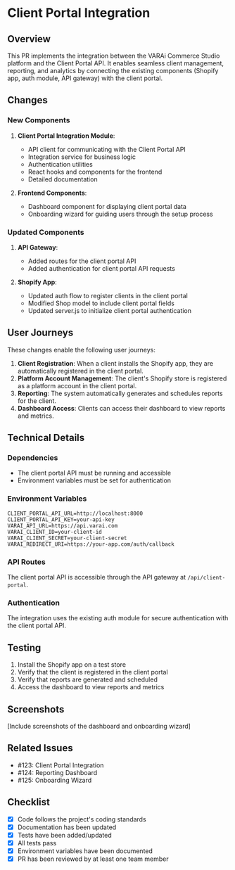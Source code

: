 # Client Portal Integration

## Overview

This PR implements the integration between the VARAi Commerce Studio platform and the Client Portal API. It enables seamless client management, reporting, and analytics by connecting the existing components (Shopify app, auth module, API gateway) with the client portal.

## Changes

### New Components

1. **Client Portal Integration Module**:
   - API client for communicating with the Client Portal API
   - Integration service for business logic
   - Authentication utilities
   - React hooks and components for the frontend
   - Detailed documentation

2. **Frontend Components**:
   - Dashboard component for displaying client portal data
   - Onboarding wizard for guiding users through the setup process

### Updated Components

1. **API Gateway**:
   - Added routes for the client portal API
   - Added authentication for client portal API requests

2. **Shopify App**:
   - Updated auth flow to register clients in the client portal
   - Modified Shop model to include client portal fields
   - Updated server.js to initialize client portal authentication

## User Journeys

These changes enable the following user journeys:

1. **Client Registration**: When a client installs the Shopify app, they are automatically registered in the client portal.
2. **Platform Account Management**: The client's Shopify store is registered as a platform account in the client portal.
3. **Reporting**: The system automatically generates and schedules reports for the client.
4. **Dashboard Access**: Clients can access their dashboard to view reports and metrics.

## Technical Details

### Dependencies

- The client portal API must be running and accessible
- Environment variables must be set for authentication

### Environment Variables

```
CLIENT_PORTAL_API_URL=http://localhost:8000
CLIENT_PORTAL_API_KEY=your-api-key
VARAI_API_URL=https://api.varai.com
VARAI_CLIENT_ID=your-client-id
VARAI_CLIENT_SECRET=your-client-secret
VARAI_REDIRECT_URI=https://your-app.com/auth/callback
```

### API Routes

The client portal API is accessible through the API gateway at `/api/client-portal`.

### Authentication

The integration uses the existing auth module for secure authentication with the client portal API.

## Testing

1. Install the Shopify app on a test store
2. Verify that the client is registered in the client portal
3. Verify that reports are generated and scheduled
4. Access the dashboard to view reports and metrics

## Screenshots

[Include screenshots of the dashboard and onboarding wizard]

## Related Issues

- #123: Client Portal Integration
- #124: Reporting Dashboard
- #125: Onboarding Wizard

## Checklist

- [x] Code follows the project's coding standards
- [x] Documentation has been updated
- [x] Tests have been added/updated
- [x] All tests pass
- [x] Environment variables have been documented
- [x] PR has been reviewed by at least one team member